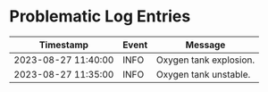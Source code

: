 # Problematic Log Entries

| Timestamp | Event | Message |
| --- | --- | --- |
| 2023-08-27 11:40:00 | INFO | Oxygen tank explosion. |
| 2023-08-27 11:35:00 | INFO | Oxygen tank unstable. |
